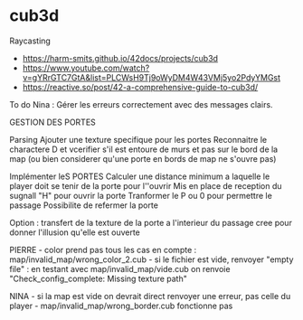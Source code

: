 # cub3d

Raycasting

- https://harm-smits.github.io/42docs/projects/cub3d
- https://www.youtube.com/watch?v=gYRrGTC7GtA&list=PLCWsH9Tj9oWyDM4W43VMj5yo2PdyYMGst
- https://reactive.so/post/42-a-comprehensive-guide-to-cub3d/

To do Nina :
	Gérer les erreurs correctement avec des messages clairs.

GESTION DES PORTES

Parsing
	Ajouter une texture specifique pour les portes
	Reconnaitre le charactere D et vcerifier s'il est entoure de murs et pas sur le bord de la map
(ou bien considerer qu'une porte en bords de map ne s'ouvre pas)

Implémenter leS PORTES
	Calculer une distance minimum a laquelle le player doit se tenir de la porte pour l''ouvrir
	Mis en place de reception du sugnall "H" pour ouvrir la porte
	Tranformer le P ou 0 pour permettre le passage
	Possibilite de refermer la porte

Option :  transfert de la texture de la porte a l'interieur du passage cree pour donner l'illusion qu'elle est ouverte


PIERRE 
	- color prend pas tous les cas en compte : map/invalid_map/wrong_color_2.cub
	- si le fichier est vide, renvoyer "empty file" : en testant avec map/invalid_map/vide.cub on renvoie "Check_config_complete: Missing texture path"

NINA 
	- si la map est vide on devrait direct renvoyer une erreur, pas celle du player
	- map/invalid_map/wrong_border.cub fonctionne pas

